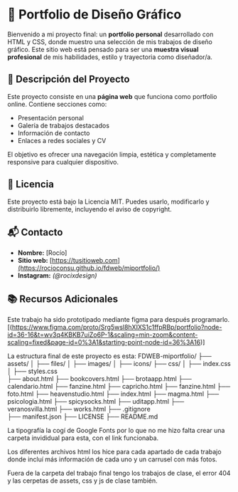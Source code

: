 # 🎨 Portfolio de Diseño Gráfico

Bienvenido a mi proyecto final: un **portfolio personal** desarrollado con HTML y CSS, donde muestro una selección de mis trabajos de diseño gráfico. Este sitio web está pensado para ser una **muestra visual profesional** de mis habilidades, estilo y trayectoria como diseñador/a.

## 📂 Descripción del Proyecto

Este proyecto consiste en una **página web** que funciona como portfolio online. Contiene secciones como:

* Presentación personal
* Galería de trabajos destacados
* Información de contacto
* Enlaces a redes sociales y CV

El objetivo es ofrecer una navegación limpia, estética y completamente responsive para cualquier dispositivo.

## 📄 Licencia

Este proyecto está bajo la Licencia MIT. Puedes usarlo, modificarlo y distribuirlo libremente, incluyendo el aviso de copyright.

## 📬 Contacto

* **Nombre:** \[Rocío]
* **Sitio web:** [https://tusitioweb.com](https://rocioconsu.github.io/fdweb/miportfolio/)
* **Instagram:** *(@rocixdesign)*

## 📚 Recursos Adicionales

Este trabajo ha sido prototipado mediante figma para después programarlo. [(https://www.figma.com/proto/Srg5wsl8hXIXS1c1ffpRBp/portfolio?node-id=36-16&t=wv3q4KBKB7uiZo6P-1&scaling=min-zoom&content-scaling=fixed&page-id=0%3A1&starting-point-node-id=36%3A16)]

La estructura final de este proyecto es esta: 
FDWEB-miportfolio/ 
├── assets/ 
│   ├── files/
│   ├── images/ 
│   ├── icons/ 
├── css/ 
│   ├── index.css 
│   ├── styles.css  
├── about.html
├── bookcovers.html
├── brotaapp.html
├── calendario.html
├── fanzine.html
├── capricho.html
├── fanzine.html
├── foto.html
├── heavenstudio.html
├── index.html
├── magma.html
├── psicologia.html
├── spicysocks.html
├── uditapp.html
├── veranosvilla.html
├── works.html
├── .gitignore  
├── manifest.json 
├── LICENSE 
├── README.md 

La tipografía la cogí de Google Fonts por lo que no me hizo falta crear una carpeta invididual para esta, con el link funcionaba.

Los diferentes archivos html los hice para cada apartado de cada trabajo donde incluí más información de cada uno y un carrusel con más fotos.

Fuera de la carpeta del trabajo final tengo los trabajos de clase, el error 404 y las cerpetas de assets, css y js de clase también.
